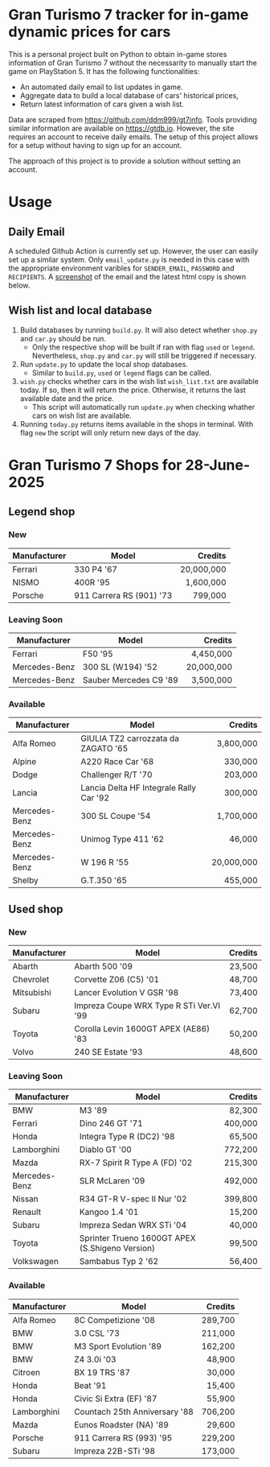 # Gran Turismo 7 tracker for in-game dynamic prices for cars

This is a personal project built on Python to obtain in-game stores information of Gran Turismo 7 without the necessarity to manually start the game on PlayStation 5. It has the following functionalities:

- An automated daily email to list updates in game.
- Aggregate data to build a local database of cars' historical prices,
- Return latest information of cars given a wish list.

Data are scraped from https://github.com/ddm999/gt7info. Tools providing similar information are available on https://gtdb.io. However, the site requires an account to receive daily emails. The setup of this project allows for a setup without having to sign up for an account.

The approach of this project is to provide a solution without setting an account.

# Usage

## Daily Email

A scheduled Github Action is currently set up. However, the user can easily set up a similar system. Only `email_update.py` is needed in this case with the appropriate environment varibles for `SENDER_EMAIL`, `PASSWORD` and `RECIPIENTS`. A [screenshot](https://raw.githubusercontent.com/marcohoucheng/Gran-Turismo-7-Price-Tracker/main/data/email_screenshot.png) of the email and the latest html copy is shown below.

## Wish list and local database

1. Build databases by running `build.py`. It will also detect whether `shop.py` and `car.py` should be run.
    - Only the respective shop will be built if ran with flag `used` or `legend`. Nevertheless, `shop.py` and `car.py` will still be triggered if necessary.
2. Run `update.py` to update the local shop databases.
    - Similar to `build.py`, `used` or `legend` flags can be called.
3. `wish.py` checks whether cars in the wish list `wish_list.txt` are available today. If so, then it will return the price. Otherwise, it returns the last available date and the price.
    - This script will automatically run `update.py` when checking whather cars on wish list are available.
4. Running `today.py` returns items available in the shops in terminal. With flag `new` the script will only return new days of the day.


# Gran Turismo 7 Shops for 28-June-2025



## Legend shop

### New
 | Manufacturer | Model | Credits |
 | --- | --- | --: |
|Ferrari|330 P4 '67|20,000,000|
|NISMO|400R '95|1,600,000|
|Porsche|911 Carrera RS (901) '73|799,000|

### Leaving Soon
 | Manufacturer | Model | Credits |
 | --- | --- | --: |
|Ferrari|F50 '95|4,450,000|
|Mercedes-Benz|300 SL (W194) '52|20,000,000|
|Mercedes-Benz|Sauber Mercedes C9 '89|3,500,000|

### Available
 | Manufacturer | Model | Credits |
 | --- | --- | --: |
|Alfa Romeo|GIULIA TZ2 carrozzata da ZAGATO '65|3,800,000|
|Alpine|A220 Race Car '68|330,000|
|Dodge|Challenger R/T '70|203,000|
|Lancia|Lancia Delta HF Integrale Rally Car '92|300,000|
|Mercedes-Benz|300 SL Coupe '54|1,700,000|
|Mercedes-Benz|Unimog Type 411 '62|46,000|
|Mercedes-Benz|W 196 R '55|20,000,000|
|Shelby|G.T.350 '65|455,000|


## Used shop

### New
 | Manufacturer | Model | Credits |
 | --- | --- | --: |
|Abarth|Abarth 500 '09|23,500|
|Chevrolet|Corvette Z06 (C5) '01|48,700|
|Mitsubishi|Lancer Evolution V GSR '98|73,400|
|Subaru|Impreza Coupe WRX Type R STi Ver.VI '99|62,700|
|Toyota|Corolla Levin 1600GT APEX (AE86) '83|50,200|
|Volvo|240 SE Estate '93|48,600|

### Leaving Soon
 | Manufacturer | Model | Credits |
 | --- | --- | --: |
|BMW|M3 '89|82,300|
|Ferrari|Dino 246 GT '71|400,000|
|Honda|Integra Type R (DC2) '98|65,500|
|Lamborghini|Diablo GT '00|772,200|
|Mazda|RX-7 Spirit R Type A (FD) '02|215,300|
|Mercedes-Benz|SLR McLaren '09|492,000|
|Nissan|R34 GT-R V-spec II Nur '02|399,800|
|Renault|Kangoo 1.4 '01|15,200|
|Subaru|Impreza Sedan WRX STi '04|40,000|
|Toyota|Sprinter Trueno 1600GT APEX (S.Shigeno Version)|99,500|
|Volkswagen|Sambabus Typ 2 '62|56,400|

### Available
 | Manufacturer | Model | Credits |
 | --- | --- | --: |
|Alfa Romeo|8C Competizione '08|289,700|
|BMW|3.0 CSL '73|211,000|
|BMW|M3 Sport Evolution '89|162,200|
|BMW|Z4 3.0i '03|48,900|
|Citroen|BX 19 TRS '87|30,000|
|Honda|Beat '91|15,400|
|Honda|Civic Si Extra (EF) '87|55,900|
|Lamborghini|Countach 25th Anniversary '88|706,200|
|Mazda|Eunos Roadster (NA) '89|29,600|
|Porsche|911 Carrera RS (993) '95|229,200|
|Subaru|Impreza 22B-STi '98|173,000|

